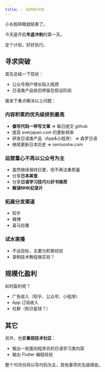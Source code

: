 ```yaml
---
title: ✨ 10月份计划
---
```


小长假转眼就结束了。

今天是开启**年底冲刺**的第一天。

定个计划，好好执行。

## 寻求突破

首先总结一下现状：

- 公众号用户增长陷入瓶颈
- 日语类产品依旧停留在假设阶段

接来下重点解决以上问题：

### 内容积累的优先级排到最高

- **像写代码一样写文章** => 每日提交 github
- 提高 everjapan.com 的更新频率
- 研发日语类产品（App&小程序） => 森罗日语
- 继续更新日本历史 => senluoshe.com

### 运营重心不再以公众号为主

- 虽然继续保持日更，但不再注重质量
- 分享**日本美食**
- 分享**日语学习技巧**和**好书推荐**
- **解读NHK纪录片**

### 拓展分发渠道

- 知乎
- 微博
- 喜马拉雅

### 试水直播

- 不设目标，主要为积累经验
- 录制技术教程做实验？

## 规模化盈利

如何盈利呢？

- 广告收入（知乎、公众号、小程序）
- App 订阅收入
- 社群（知识星球？）

## 其它

另外，也要**重视技术社区**：

- 输出一些面向程序员的日语学习类内容
- 输出 Flutter 编程经验

整个10月份将以写代码为主，其他事项优先级降低。
